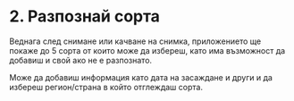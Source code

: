 # 2. Разпознай сорта

Веднага след снимане или качване на снимка, приложението ще покаже до 5 сорта от които може да избереш, като има възможност да добавиш и свой ако не е разпознато.

Може да добавиш информация като дата на засаждане и други и да избереш регион/страна в който отглеждаш сорта.


